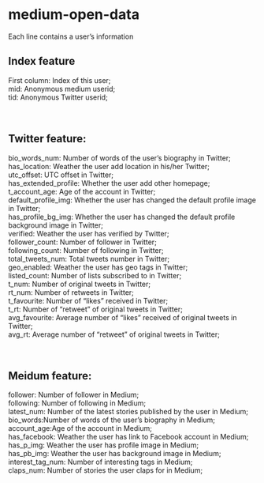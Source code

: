 # medium-open-data


Each line contains a user’s information

## Index feature<br>
First column: Index of this user;<br>
mid: Anonymous medium userid;<br>
tid: Anonymous Twitter userid;<br>
<br><br>
## Twitter feature:<br>
bio_words_num: Number of words of the user’s biography in Twitter;<br>
has_location: Weather the user add location in his/her Twitter;<br>
utc_offset: UTC offset in Twitter;<br>
has_extended_profile: Whether the user add other homepage;<br>
t_account_age: Age of the account in Twitter;<br>
default_profile_img: Whether the user has changed the default profile image in Twitter;<br>
has_profile_bg_img: Whether the user has changed the default profile background image in Twitter; <br>
verified: Weather the user has verified by Twitter;<br>
follower_count: Number of follower in Twitter;<br>
following_count: Number of following in Twitter;<br>
total_tweets_num: Total tweets number in Twitter;<br>
geo_enabled: Weather the user has geo tags in Twitter;<br>
listed_count: Number of lists subscribed to in Twitter;<br>
t_num: Number of original tweets in Twitter;<br>
rt_num: Number of retweets in Twitter;<br>
t_favourite: Number of “likes” received in Twitter;<br>
t_rt: Number of “retweet” of original tweets in Twitter;<br>
avg_favourite: Average number of “likes” received of original tweets in Twitter;<br>
avg_rt: Average number of “retweet” of original tweets in Twitter;<br>
<br><br>
## Meidum feature:<br>
follower: Number of follower in Medium;<br>
following: Number of following in Medium;<br>
latest_num: Number of the latest stories published by the user in Medium;<br>
bio_words:Number of words of the user’s biography in Medium;<br>
account_age:Age of the account in Medium;<br>
has_facebook: Weather the user has link to Facebook account in Medium;<br>
has_p_img: Weather the user has profile image in Medium;<br>
has_pb_img: Weather the user has background image in Medium;<br>
interest_tag_num: Number of interesting tags in Medium;<br>
claps_num: Number of stories the user claps for in Medium; <br>
